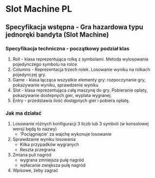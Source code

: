 # Slot Machine PL

## Specyfikacja wstępna - Gra hazardowa typu jednoręki bandyta (Slot Machine)
### Specyfikacja techniczna - początkowy podział klas
1. Roll - klasa reprezentująca rolkę z symbolami. Metoda wylosowania pojedynczego symbolu na rolce.
2. Columns - Reprezentacja trzech rolek. Losowanie wyniku na rolkach pojedynczej gry.
3. Game - klasa łącząca wszystkie elementy gry: rozpoczynanie gry, pokazywanie wyniku, sprawdzenie wyniku
4. Slot - klasa reprezentująca całą maszynę do gry. Pobieranie oplaty, pokazywanie dostepnych gier, wyplata wygranej.
5. Entry - przedstawia ilość dostępnych gier i pobiera opłatę.

### Jak ma działać
1. Losowanie różnych konfiguracji 3 liczb lub 3 symboli (w konsolowej wersji będą to nazwy)
    * 'Pociągnięcie' za wajchę wykonuje losowanie
2. Sprawdzanie wyniku losowania
    * Kilka przypadków wygranych
    * Reszta przegrana
3. Zmiana puli nagród
    * wygrana zmniejsza pulę nagród
    * wpłacanie zwiększa pulę nagród
4. Wpisowe, żeby zagrać

